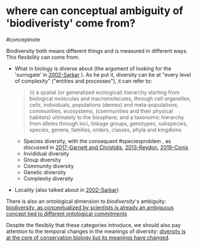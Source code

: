 # where can conceptual ambiguity of 'biodiveristy' come from?
#conceptnote 

Biodiversity both means different things and is measured in different ways. This flexibility can come from:
- What in biology is diverse about (the argument of looking for the 'surrogate' in [2002-Sarkar](2002-Sarkar.md) ). As he put it, diversity can be at "every level of complexity" ("entities and processes"), it can refer to:
	> (i) a spatial (or generalized ecological) hierarchy starting from biological molecules and macromolecules, through cell organelles, cells, individuals, populations (demes) and meta-populations, communities, ecosystems, (communities and their physical habitats) ultimately to the biosphere; and a taxonomic hierarchy from alleles through loci, linkage groups, genotypes, subspecies, species, genera, families, orders, classes, phyla and kingdoms
	- Species diversity, with the consequent #speciesproblem , as discussed in [2017-Garnett and Christidis](2017-Garnett%20and%20Christidis.md), [2013-Reydon](2013-Reydon.md), [2019-Conix](2019-Conix.md)
	- Invididual diversity
	- Group diversity
	- Community diversity
	- Genetic diviersity
	- Complexity diversity

- Locality (also talked about in [2002-Sarkar](2002-Sarkar.md))


There is also an ontological dimension to *biodiversity*'s ambiguity: [biodiversity, as conceptualized by scientists is already an ambiguous concept tied to different ontological commitments](biodiversity,%20as%20conceptualized%20by%20scientists%20is%20already%20an%20ambiguous%20concept%20tied%20to%20different%20ontological%20commitments.md)


Despite the flexibily that these categories introduce, we should also pay attention to the temporal changes in the meanings of diversity: [diversity is at the core of conservation biology but its meanings have changed](diversity%20is%20at%20the%20core%20of%20conservation%20biology%20but%20its%20meanings%20have%20changed.md). 